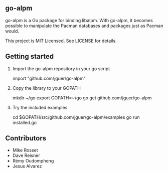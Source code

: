 ## go-alpm

go-alpm is a Go package for binding libalpm. With go-alpm, it becomes possible
to manipulate the Pacman databases and packages just as Pacman would.

This project is MIT Licensed. See LICENSE for details.

## Getting started

1. Import the go-alpm repository in your go script

	import "github.com/jguer/go-alpm"

2. Copy the library to your GOPATH

	mkdir ~/go
	export GOPATH=~/go
	go get github.com/jguer/go-alpm

3. Try the included examples

	cd $GOPATH/src/github.com/jguer/go-alpm/examples
	go run installed.go

## Contributors

* Mike Rosset
* Dave Reisner
* Rémy Oudompheng
* Jesus Alvarez
